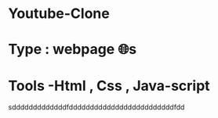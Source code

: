 # Youtube-Clone
# Type : webpage 🌐s
# Tools -Html , Css , Java-script 

sdddddddddddddfdddddddddddddddddddddddddfdd